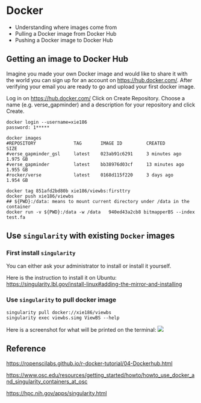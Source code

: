# Docker

* Understanding where images come from
* Pulling a Docker image from Docker Hub
* Pushing a Docker image to Docker Hub

## Getting an image to Docker Hub

Imagine you made your own Docker image and would like to share it with the world you can sign up for an account on https://hub.docker.com/. After verifying your email you are ready to go and upload your first docker image.

Log in on https://hub.docker.com/
Click on Create Repository.
Choose a name (e.g. verse_gapminder) and a description for your repository and click Create.

```
docker login --username=xie186
password: 1*****
```

```
docker images
#REPOSITORY              TAG       IMAGE ID         CREATED           SIZE
#verse_gapminder_gsl     latest    023ab91c6291     3 minutes ago     1.975 GB
#verse_gapminder         latest    bb38976d03cf     13 minutes ago    1.955 GB
#rocker/verse            latest    0168d115f220     3 days ago        1.954 GB
```

```
docker tag 851afd2bd80b xie186/viewbs:firsttry
docker push xie186/viewbs
## ${PWD}:/data: means to mount current directory under /data in the container
docker run -v ${PWD}:/data -w /data   940ed43a2cb8 bitmapperBS --index test.fa
```


## Use `singularity` with existing `Docker` images

### First install `singularity`

You can either ask your administrator to install or install it yourself. 

Here is the instruction to install it on Ubuntu: https://singularity.lbl.gov/install-linux#adding-the-mirror-and-installing

### Use `singularity` to pull docker image
```
singularity pull docker://xie186/viewbs
singularity exec viewbs.simg ViewBS --help
```

Here is a screenshot for what will be printed on the terminal: 
![](https://user-images.githubusercontent.com/20909751/54481412-a06ece80-480a-11e9-9952-efb44d390d08.png)


## Reference

https://ropenscilabs.github.io/r-docker-tutorial/04-Dockerhub.html

https://www.osc.edu/resources/getting_started/howto/howto_use_docker_and_singularity_containers_at_osc

https://hpc.nih.gov/apps/singularity.html



